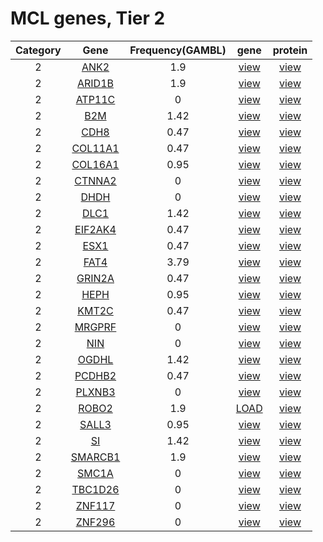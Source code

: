 # MCL genes, Tier 2
|Category|Gene|Frequency(GAMBL)|gene|protein|
| :---: | :----: | :---: | :---: | :---: |
|2|[ANK2](ANK2)|1.9|[view](images/proteinpaint/ANK2.svg)|[view](images/proteinpaint/ANK2_NM_001148.svg)|
|2|[ARID1B](ARID1B)|1.9|[view](images/proteinpaint/ARID1B.svg)|[view](images/proteinpaint/ARID1B_NM_017519.svg)|
|2|[ATP11C](ATP11C)|0|[view](images/proteinpaint/ATP11C.svg)|[view](images/proteinpaint/ATP11C_NM_173694.svg)|
|2|[B2M](B2M)|1.42|[view](images/proteinpaint/B2M.svg)|[view](images/proteinpaint/B2M_NM_004048.svg)|
|2|[CDH8](CDH8)|0.47|[view](images/proteinpaint/CDH8.svg)|[view](images/proteinpaint/CDH8_NM_001796.svg)|
|2|[COL11A1](COL11A1)|0.47|[view](images/proteinpaint/COL11A1.svg)|[view](images/proteinpaint/COL11A1_NM_001854.svg)|
|2|[COL16A1](COL16A1)|0.95|[view](images/proteinpaint/COL16A1.svg)|[view](images/proteinpaint/COL16A1_NM_001856.svg)|
|2|[CTNNA2](CTNNA2)|0|[view](images/proteinpaint/CTNNA2.svg)|[view](images/proteinpaint/CTNNA2_NM_004389.svg)|
|2|[DHDH](DHDH)|0|[view](images/proteinpaint/DHDH.svg)|[view](images/proteinpaint/DHDH_NM_014475.svg)|
|2|[DLC1](DLC1)|1.42|[view](images/proteinpaint/DLC1.svg)|[view](images/proteinpaint/DLC1_NM_182643.svg)|
|2|[EIF2AK4](EIF2AK4)|0.47|[view](images/proteinpaint/EIF2AK4.svg)|[view](images/proteinpaint/EIF2AK4_NM_001013703.svg)|
|2|[ESX1](ESX1)|0.47|[view](images/proteinpaint/ESX1.svg)|[view](images/proteinpaint/ESX1_NM_153448.svg)|
|2|[FAT4](FAT4)|3.79|[view](images/proteinpaint/FAT4.svg)|[view](images/proteinpaint/FAT4_NM_024582.svg)|
|2|[GRIN2A](GRIN2A)|0.47|[view](images/proteinpaint/GRIN2A.svg)|[view](images/proteinpaint/GRIN2A_NM_001134407.svg)|
|2|[HEPH](HEPH)|0.95|[view](images/proteinpaint/HEPH.svg)|[view](images/proteinpaint/HEPH_NM_138737.svg)|
|2|[KMT2C](KMT2C)|0.47|[view](images/proteinpaint/KMT2C.svg)|[view](images/proteinpaint/KMT2C_NM_170606.svg)|
|2|[MRGPRF](MRGPRF)|0|[view](images/proteinpaint/MRGPRF.svg)|[view](images/proteinpaint/MRGPRF_NM_001098515.svg)|
|2|[NIN](NIN)|0|[view](images/proteinpaint/NIN.svg)|[view](images/proteinpaint/NIN_NM_182944.svg)|
|2|[OGDHL](OGDHL)|1.42|[view](images/proteinpaint/OGDHL.svg)|[view](images/proteinpaint/OGDHL_NM_018245.svg)|
|2|[PCDHB2](PCDHB2)|0.47|[view](images/proteinpaint/PCDHB2.svg)|[view](images/proteinpaint/PCDHB2_NM_018936.svg)|
|2|[PLXNB3](PLXNB3)|0|[view](images/proteinpaint/PLXNB3.svg)|[view](images/proteinpaint/PLXNB3_NM_005393.svg)|
|2|[ROBO2](ROBO2)|1.9|[LOAD](https://morinlab.github.io/LLMPP/GAMBL/ROBO2.html)|[view](images/proteinpaint/ROBO2_NM_001128929.svg)|
|2|[SALL3](SALL3)|0.95|[view](images/proteinpaint/SALL3.svg)|[view](images/proteinpaint/SALL3_NM_171999.svg)|
|2|[SI](SI)|1.42|[view](images/proteinpaint/SI.svg)|[view](images/proteinpaint/SI_NM_001041.svg)|
|2|[SMARCB1](SMARCB1)|1.9|[view](images/proteinpaint/SMARCB1.svg)|[view](images/proteinpaint/SMARCB1_NM_003073.svg)|
|2|[SMC1A](SMC1A)|0|[view](images/proteinpaint/SMC1A.svg)|[view](images/proteinpaint/SMC1A_NM_006306.svg)|
|2|[TBC1D26](TBC1D26)|0|[view](images/proteinpaint/TBC1D26.svg)|[view](images/proteinpaint/TBC1D26_NM_178571.svg)|
|2|[ZNF117](ZNF117)|0|[view](images/proteinpaint/ZNF117.svg)|[view](images/proteinpaint/ZNF117_NM_015852.svg)|
|2|[ZNF296](ZNF296)|0|[view](images/proteinpaint/ZNF296.svg)|[view](images/proteinpaint/ZNF296_NM_145288.svg)|
